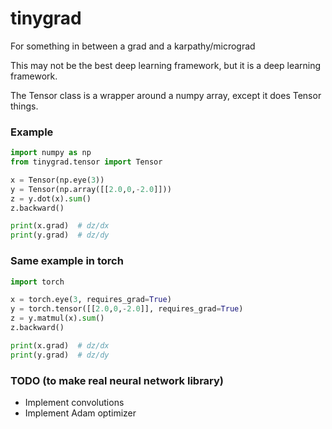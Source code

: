 # tinygrad

For something in between a grad and a karpathy/micrograd

This may not be the best deep learning framework, but it is a deep learning framework.

The Tensor class is a wrapper around a numpy array, except it does Tensor things.

### Example

```python
import numpy as np
from tinygrad.tensor import Tensor

x = Tensor(np.eye(3))
y = Tensor(np.array([[2.0,0,-2.0]]))
z = y.dot(x).sum()
z.backward()

print(x.grad)  # dz/dx
print(y.grad)  # dz/dy
```

### Same example in torch

```python
import torch

x = torch.eye(3, requires_grad=True)
y = torch.tensor([[2.0,0,-2.0]], requires_grad=True)
z = y.matmul(x).sum()
z.backward()

print(x.grad)  # dz/dx
print(y.grad)  # dz/dy
```


### TODO (to make real neural network library)

* Implement convolutions
* Implement Adam optimizer

